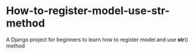 # How-to-register-model-use-str-method
A Django project for beginners to learn how to register model and use __str__() method
